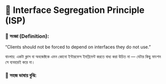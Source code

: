 # 📘 Interface Segregation Principle (ISP)

### 📌 সংজ্ঞা (Definition):

“Clients should not be forced to depend on interfaces they do not use.”

বাংলায়: একটা ক্লাস বা অবজেক্টকে এমন কোনো ইন্টারফেস ইমপ্লিমেন্ট করতে বাধ্য করা উচিত না — যেটার কিছু ফাংশন সে ব্যবহারই করে না।

### 🎯 সহজ ভাষায় বুঝি:
